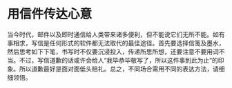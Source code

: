 # 用信件传达心意

当今时代，邮件以及即时通信给人类带来诸多便利，但不能说它们无所不能。如有事相求，写信是任何形式的软件都无法取代的最佳途径。首先要选择信笺及墨水，然后思考如下下笔，书写时不仅要沉浸投入，传递所思所想，还要注意不要用词不当。不过，写信道歉的话或许会给人“我毕恭毕敬写了，所以这件事到此为止”的印象。所以道歉最好是面对面低头赔礼。总之，不同场合需用不同的表达方法，请细细领悟。
